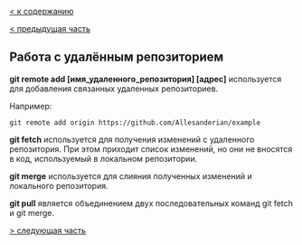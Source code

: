 [< к содержанию](./readme.md)

[< предыдущая часть](./gitignore.md)

## Работа с удалённым репозиторием

**git remote add [имя_удаленного_репозитория] [адрес]** используется для добавления связанных удаленных репозиториев.

Например:

``` bash-
git remote add origin https://github.com/Allesanderian/example
```

**git fetch** используется для получения изменений с удаленного репозитория. При этом приходит список изменений, но они не вносятся в код, используемый в локальном репозитории.

**git merge** используется для слияния полученных изменений и локального репозитория.

**git pull** является объединением двух последовательных команд git fetch и git merge.


[> следующая часть](./push.md)